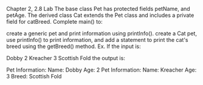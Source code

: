 Chapter 2, 2.8 Lab
The base class Pet has protected fields petName, and petAge. The derived class Cat extends the Pet class and includes a private field for catBreed. Complete main() to:

create a generic pet and print information using printInfo().
create a Cat pet, use printInfo() to print information, and add a statement to print the cat's breed using the getBreed() method.
Ex. If the input is:

Dobby
2
Kreacher
3
Scottish Fold
the output is:

Pet Information: 
   Name: Dobby
   Age: 2
Pet Information: 
   Name: Kreacher
   Age: 3
   Breed: Scottish Fold
